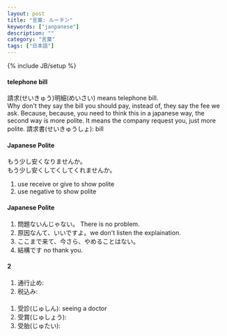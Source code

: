 ```yaml
---
layout: post
title: "言葉: ルーチン"
keywords: ["janpanese"]
description: ""
category: "言葉"
tags: ["日本語"]
---
```

{% include JB/setup %}

#### telephone bill
請求(せいきゅう)明細(めいさい) means telephone bill. <br />
Why don't they say the bill you should pay, instead of, they say the fee we ask.
Because, because, you need to think this in a japanese way, the second way is
more polite. It means the company request you, just more polite.
請求書(せいきゅうしょ): bill 

#### Japanese Polite
もう少し安くなりませんか。<br />
もう少し安くしてくしてくれませんか。<br />
1. use receive or give to show polite
2. use negative to show polite


#### Japanese Polite
1. 問題ないんじゃない。 There is no problem.
2. 原因なんて、いいですよ。we don't listen the explaination. 
3. ここまで来て、今さら、やめることはない。 
4. 結構です no thank you.



#### 2
1. 通行止め:
2. 税込み:

####
1. 受診(じゅしん): seeing a doctor
2. 受賞(じゅしょう): 
3. 受胎(じゅたい):






